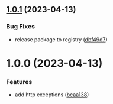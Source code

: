 ## [1.0.1](https://github.com/Salable/errors/compare/v1.0.0...v1.0.1) (2023-04-13)


### Bug Fixes

* release package to registry ([dbf49d7](https://github.com/Salable/errors/commit/dbf49d70344c48951ab304a570539b3482622b31))

# 1.0.0 (2023-04-13)


### Features

* add http exceptions ([bcaa138](https://github.com/Salable/errors/commit/bcaa138bcd685e60b12e6627afe088242c3a6a10))
